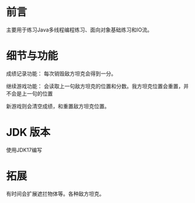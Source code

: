 # 前言
主要用于练习Java多线程编程练习、面向对象基础练习和IO流。

# 细节与功能
成绩记录功能：
每次销毁敌方坦克会得到一分。

继续游戏功能：
会读取上一句敌方坦克的位置和分数。我方坦克位置会重置，并不会是上一句的位置

新游戏则会清空成绩，和重置敌方坦克位置。

# JDK 版本
使用JDK17编写

# 拓展
有时间会扩展遮拦物体等。各种敌方坦克。
